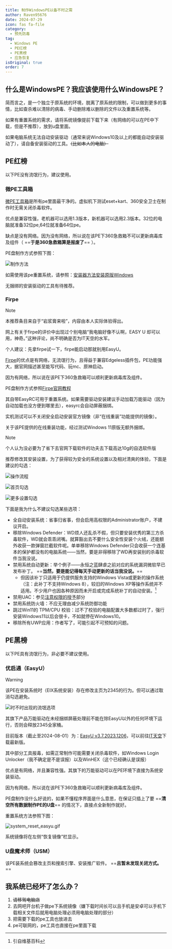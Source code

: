 ```yaml
---
title: 制作WindowsPE以备不时之需
author: Raven95676
date: 2024-07-29
icon: fas fa-file
category:
  - 预先防毒
tag:
  - Windows PE
  - PE红榜
  - PE黑榜
  - 应急恢复
isOriginal: true
order: 7
---
```

## 什么是WindowsPE？我应该使用什么WindowsPE？

简而言之，是一个独立于原系统的环境，脱离了原系统的限制，可以做到更多的事情，比如查杀难以清除的病毒、手动删除难以删除的文件以及重置系统等。

如果有重置系统的需求，请将系统镜像提前下载下来（有网络的可以在PE中下载，但是不推荐），放到u盘里面。

如果电脑系统无法自动安装驱动（通常来说Windows10及以上的都能自动安装驱动了），请自备安装驱动的工具。~~（比如本人的电脑）~~

## PE红榜

以下PE没有流氓行为，建议使用。

### 微PE工具箱

[微PE工具箱](https://www.wepe.com.cn/)是所有pe里面最干净的。虚拟机下测试eset+kart、360安全卫士在制作时无需关闭杀毒软件。

优点是兼容性强，老机器可以选用1.3版本，新机器可以选用2.3版本。32位的电脑就准备32位pe,64位就准备64位pe。

缺点是没有网络。因为没有网络，所以说在该PE下360急救箱不可以更新病毒库及组件（ ==**于是360急救箱算是报废了**== ）。

PE盘制作方式参照下图：

![制作方法](https://pic.imgdb.cn/item/66b70ca1d9c307b7e98cfbc3.gif)

如需使用该pe重置系统，请参照：[安装器方法安装原版Windows](https://www.wepe.com.cn/ubook/installtool.html)

无捆绑的安装驱动的工具有待推荐。

### Firpe

> [!note]
> 本推荐条目来自于“岩浆膏来啦”，内容由本人实际体验得出。
>
> 网上有关于firpe的评价中出现过个别电脑“我电脑好像不认啊，EASY U 却可以用，神奇。”这种评论，尚不明确是否为IT天空的水军。
>
> 个人建议：先拿firpe试一下，firpe能启动那就别用EasyU。

[Firpe](https://www.firpe.cn/?sid=U3FOqN)的优点是有网络，无流氓行为，且得益于兼容Edgeless插件包，PE功能强大，据官网描述甚至能写代码、玩mc、原神启动。

因为有网络，所以说在该PE下360急救箱可以顺利更新病毒库及组件。

PE盘制作方式参照[Firpe官网教程](https://firpe.cn/page-397)

其自带EasyRC可用于重置系统。如果需要驱动安装建议手动加载万能驱动（因为自动加载也没方便到哪里去），easyrc会自动屏蔽捆绑。

实机测试可以不关闭安全启动安装官方镜像（非“在线重装”功能提供的镜像）。

关于该PE提供的在线重装功能，经过测试Windows 11原版无额外捆绑。

> [!note]
> 个人认为没必要为了省下去官网下载软件的功夫去下载高达10g的自选软件版

推荐修改其安装设置，为了获得较为安全的系统设置以及相对清爽的体验，下面是建议的勾选：

![操作流程](https://pic.imgdb.cn/item/66b70cb5d9c307b7e98d1032.gif)

![首页勾选](https://pic.imgdb.cn/item/66b70ccfd9c307b7e98d25ae.png)

![更多设置勾选](https://pic.imgdb.cn/item/66b70cd9d9c307b7e98d2efa.png)

下面是我为什么不建议勾选某些选项：

- 全自动安装系统：省事归省事，但会启用高权限的Administrator账户，不建议开启。
- 移除Windows Defender：WD烦人还乱杀不假，但只要安装优秀的第三方杀毒软件，WD就会乖乖闭嘴。就算豁出去不要什么安全性安装个火绒，还能额外收获一款弹窗拦截软件呢。单单移除Windows Defender只会收获一个连基本的保护都没有的电脑系统——当然，要是非得移除了WD再安装别的杀毒软件当我没说。
- 禁用系统自动更新：举个例子——永恒之蓝肆虐之前对应的系统漏洞微软早已发布补丁。 ==**当然，要是能记得每天手动更新的话当我没说。**==
  - 但因该补丁只适用于仍提供服务支持的Windows Vista或更新的操作系统（注：此补丁不支持Windows 8），较旧的Windows XP等操作系统并不适用。不少用户也因各种原因而未开启或完成系统补丁的自动安装。[^first]
- 禁用UAC：参见[注意权限的授予](https://raven95676.github.io/prevention/4_online_habits.html)部分
- 禁用系统防火墙：不应无理由减少系统防御功能
- 跳过Win11的 TPM/CPU 校验：过不了校验的电脑配置大多数都过时了，强行安装Windows11以后会很卡，不如就停在Windows10。
- 移除所有UWP应用：作者写了，可能引起不可预知的问题。

## PE黑榜

以下PE具有流氓行为，非必要不建议使用。

### 优启通（EasyU）

> [!warning]
> 该PE在安装系统时（EIX系统安装）存在修改主页为2345的行为。但可以通过取消勾选避免。
>
> ![时不时出现的流氓选项](https://pic.imgdb.cn/item/66b70cebd9c307b7e98d4116.png)
>
> 其旗下产品万能驱动在未经捆绑屏蔽处理前不能在除EasyU以外的任何环境下运行，否则会释放2345全家桶。

目前版本（截止至2024-08-01）为：[EasyU v3.7.2023.1206](https://www.itsk.com/thread/431283)，可以前往[IT天空](https://www.itsk.com/thread/431283)下载最新版。

其中部分工具报毒，如需正常制作可能需要关闭杀毒软件，如Windows Login Unlocker（我不确定是不是误报）以及WinHEX（这个已经确认是误报）

优点是有网络，并且兼容性强。其旗下的万能驱动可以在PE环境下直接为系统安装驱动。

因为有网络，所以说在该PE下360急救箱可以顺利更新病毒库及组件。

PE盘制作没什么好说的，如果不懂程序界面是什么意思，在保证只插上了要 ==**清空所有数据制作PE的U盘**== 的情况下，直接点全新制作就好。

重置系统方法参照下图：

![system_reset_easyu.gif](https://pic.imgdb.cn/item/66b70cf8d9c307b7e98d4c79.gif)

系统镜像将在左侧“恢复镜像”栏显示。

### U盘魔术师（USM）

该PE装系统会篡改主页和搜索引擎、安装推广软件。 ==**且暂未发现关闭方式。**==

## 我系统已经坏了怎么办？

1. ~~请移驾电脑店~~
2. 去网吧开台机子做pe下系统镜像（嫌下载时间长可以且手机是安卓可以手机下载相关文件后就用电脑处理必须用电脑处理的部分）
3. 把需要下载的pe工具也放进去
4. pe可联网的，pe工具也直接在pe里面下载

[^first]:引自维基百科
